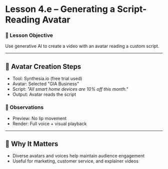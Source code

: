 # Lesson 4.e – Generating a Script-Reading Avatar

### 🎯 Lesson Objective
Use generative AI to create a video with an avatar reading a custom script.

---

## 🧍 Avatar Creation Steps

- Tool: Synthesia.io (free trial used)
- Avatar: Selected "GIA Business"
- Script: _"All smart home devices are 10% off this month."_
- Output: Avatar reads the script

### 💬 Observations

- Preview: No lip movement
- Render: Full voice + visual playback

---

## 🧠 Why It Matters

- Diverse avatars and voices help maintain audience engagement
- Useful for marketing, customer service, and explainer videos
